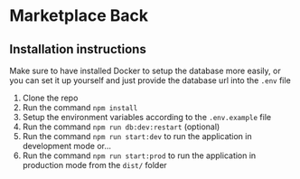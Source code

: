 # Marketplace Back

## Installation instructions

Make sure to have installed Docker to setup the database more easily, or you can set it up yourself and just provide the database url into the `.env` file

1. Clone the repo
2. Run the command `npm install`
3. Setup the environment variables according to the `.env.example` file
4. Run the command `npm run db:dev:restart` (optional)
5. Run the command `npm run start:dev` to run the application in development mode or...
6. Run the command `npm run start:prod` to run the application in production mode from the `dist/` folder

